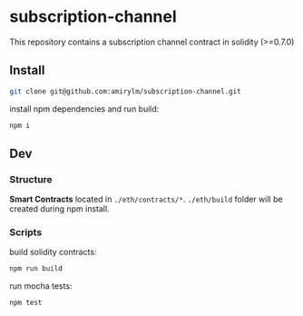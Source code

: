 # subscription-channel

This repository contains a subscription channel contract in solidity (>=0.7.0)

## Install

```bash
git clone git@github.com:amirylm/subscription-channel.git
```

install npm dependencies and run build:
```bash
npm i
```

## Dev

### Structure

**Smart Contracts** located in `./eth/contracts/*`.
`./eth/build` folder will be created during npm install.

### Scripts

build solidity contracts:
```bash
npm run build
```

run mocha tests:
```bash
npm test
```